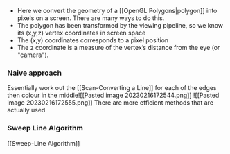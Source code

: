 - Here we convert the geometry of a [[OpenGL Polygons|polygon]] into pixels on a screen. There are many ways to do this.
- The polygon has been transformed by the viewing pipeline, so we know its (x,y,z) vertex coordinates in screen space
- The (x,y) coordinates corresponds to a pixel position
- The z coordinate is a measure of the vertex’s distance from the eye (or "camera").

### Naive approach
Essentially work out the [[Scan-Converting a Line]] for each of the edges then colour in  the middle![[Pasted image 20230216172544.png]]
![[Pasted image 20230216172555.png]]
There are more efficient methods that are actually used

### Sweep Line Algorithm
[[Sweep-Line Algorithm]]